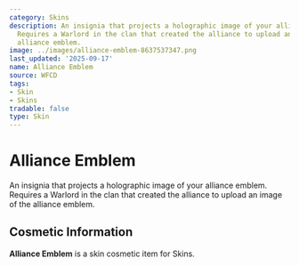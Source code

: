 ```yaml
---
category: Skins
description: An insignia that projects a holographic image of your alliance emblem.
  Requires a Warlord in the clan that created the alliance to upload an image of the
  alliance emblem.
image: ../images/alliance-emblem-8637537347.png
last_updated: '2025-09-17'
name: Alliance Emblem
source: WFCD
tags:
- Skin
- Skins
tradable: false
type: Skin
---
```


# Alliance Emblem

An insignia that projects a holographic image of your alliance emblem. Requires a Warlord in the clan that created the alliance to upload an image of the alliance emblem.

## Cosmetic Information

**Alliance Emblem** is a skin cosmetic item for Skins.

